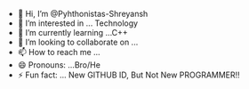 - 👋 Hi, I’m @Pyhthonistas-Shreyansh
- 👀 I’m interested in ... Technology
- 🌱 I’m currently learning ...C++
- 💞️ I’m looking to collaborate on ...
- 📫 How to reach me ...
- 😄 Pronouns: ...Bro/He
- ⚡ Fun fact: ... New GITHUB ID, But Not New PROGRAMMER!!

<!---
Pyhthonistas-Shreyansh/Pyhthonistas-Shreyansh is a ✨ special ✨ repository because its `README.md` (this file) appears on your GitHub profile.
You can click the Preview link to take a look at your changes.
--->
